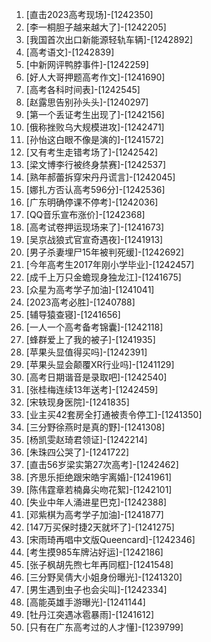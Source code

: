 
1. [直击2023高考现场]-[1242350]
1. [李一桐胆子越来越大了]-[1242205]
1. [我国首次出口新能源轻轨车辆]-[1242892]
1. [高考语文]-[1242839]
1. [中新网评鸭脖事件]-[1242259]
1. [好人大哥押题高考作文]-[1241690]
1. [高考各科时间表]-[1242545]
1. [赵露思告别孙头头]-[1240297]
1. [第一个丢证考生出现了]-[1242156]
1. [俄称挫败乌大规模进攻]-[1242471]
1. [孙怡这白眼不像是演的]-[1241572]
1. [又有考生走错考场了]-[1242542]
1. [梁文博李行被终身禁赛]-[1242537]
1. [熟年郝蕾拆穿宋丹丹谎言]-[1242045]
1. [娜扎方否认高考596分]-[1242536]
1. [广东明确停课不停考]-[1242036]
1. [QQ音乐宣布涨价]-[1242368]
1. [高考试卷押运现场来了]-[1241673]
1. [吴京战狼式官宣奇遇夜]-[1241913]
1. [男子杀妻埋尸15年被判死缓]-[1242692]
1. [今年高考生2017年刚小学毕业]-[1242457]
1. [成千上万只金蟾现身独龙江]-[1241675]
1. [众星为高考学子加油]-[1241041]
1. [2023高考必胜]-[1240788]
1. [辅导猿查寝]-[1241656]
1. [一人一个高考备考锦囊]-[1242118]
1. [蜂群爱上了我的被子]-[1241935]
1. [苹果头显值得买吗]-[1242391]
1. [苹果头显会颠覆XR行业吗]-[1241129]
1. [高考日期谐音是录取吧]-[1242540]
1. [张桂梅连续13年送考]-[1242459]
1. [宋轶现身医院]-[1241835]
1. [业主买42套房全打通被责令停工]-[1241350]
1. [三分野徐燕时是真的野]-[1241308]
1. [杨凯雯赵琦君领证]-[1242214]
1. [朱珠四公哭了]-[1241722]
1. [直击56岁梁实第27次高考]-[1242462]
1. [齐思乐拒绝跟宋皓宇离婚]-[1241961]
1. [陈伟霆章若楠鼻尖吻花絮]-[1242101]
1. [失业中年人涌进星巴克]-[1242388]
1. [邓紫棋为高考学子加油]-[1241877]
1. [147万买保时捷2天就坏了]-[1241275]
1. [宋雨琦再唱中文版Queencard]-[1242346]
1. [考生摸985车牌沾好运]-[1242186]
1. [张子枫胡先煦七年再同框]-[1241548]
1. [三分野吴倩大小姐身份曝光]-[1241320]
1. [男生遇到虫子也会尖叫]-[1242334]
1. [高能英雄手游曝光]-[1241144]
1. [牡丹江突遇冰雹暴雨]-[1241612]
1. [只有在广东高考过的人才懂]-[1239799]
